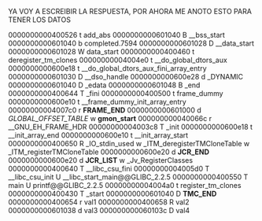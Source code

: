 YA VOY A ESCREIBIR LA RESPUESTA, POR AHORA ME ANOTO ESTO PARA TENER LOS DATOS 




0000000000400526 t add_abs
0000000000601040 B __bss_start
0000000000601040 b completed.7594
0000000000601028 D __data_start
0000000000601028 W data_start
0000000000400460 t deregister_tm_clones
00000000004004e0 t __do_global_dtors_aux
0000000000600e18 t __do_global_dtors_aux_fini_array_entry
0000000000601030 D __dso_handle
0000000000600e28 d _DYNAMIC
0000000000601040 D _edata
0000000000601048 B _end
0000000000400644 T _fini
0000000000400500 t frame_dummy
0000000000600e10 t __frame_dummy_init_array_entry
00000000004007c0 r __FRAME_END__
0000000000601000 d _GLOBAL_OFFSET_TABLE_
                 w __gmon_start__
000000000040066c r __GNU_EH_FRAME_HDR
00000000004003c8 T _init
0000000000600e18 t __init_array_end
0000000000600e10 t __init_array_start
0000000000400650 R _IO_stdin_used
                 w _ITM_deregisterTMCloneTable
                 w _ITM_registerTMCloneTable
0000000000600e20 d __JCR_END__
0000000000600e20 d __JCR_LIST__
                 w _Jv_RegisterClasses
0000000000400640 T __libc_csu_fini
00000000004005d0 T __libc_csu_init
                 U __libc_start_main@@GLIBC_2.2.5
0000000000400550 T main
                 U printf@@GLIBC_2.2.5
00000000004004a0 t register_tm_clones
0000000000400430 T _start
0000000000601040 D __TMC_END__
0000000000400654 r val1
0000000000400658 R val2
0000000000601038 d val3
000000000060103c D val4

